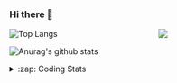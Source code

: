 ### Hi there 👋

<!--
**tao8687/tao8687** is a ✨ _special_ ✨ repository because its `README.md` (this file) appears on your GitHub profile.

Here are some ideas to get you started:

- 🔭 I’m currently working on ...
- 🌱 I’m currently learning ...
- 👯 I’m looking to collaborate on ...
- 🤔 I’m looking for help with ...
- 💬 Ask me about ...
- 📫 How to reach me: ...
- 😄 Pronouns: ...
- ⚡ Fun fact: ...
-->

<img align='right' src="https://media.giphy.com/media/M9gbBd9nbDrOTu1Mqx/giphy.gif" width="240">

  
![Top Langs](https://github-readme-stats.vercel.app/api/top-langs/?username=tao8687&layout=compact&title_color=23238E&text_color=A67D3D)

![Anurag's github stats](https://github-readme-stats.vercel.app/api?username=tao8687&show_icons=true&&text_color=A67D3D&title_color=23238E&show_icons=false&count_private=true&hide=stars)

<details>
  <summary>:zap: Coding Stats</summary>
  <br>
    
<!--START_SECTION:waka-->
![Code Time](http://img.shields.io/badge/Code%20Time-2%2C006%20hrs%2058%20mins-blue)

![Profile Views](http://img.shields.io/badge/Profile%20Views-1-blue)

**🐱 My GitHub Data** 

> 📦 1.5 MB Used in GitHub's Storage 
 > 
> 🏆 141 Contributions in the Year 2025
 > 
> 🚫 Not Opted to Hire
 > 
> 📜 63 Public Repositories 
 > 
> 🔑 24 Private Repositories 
 > 
**I'm an Early 🐤** 

```text
🌞 Morning                1743 commits        ██████████████████████░░░   89.11 % 
🌆 Daytime                90 commits          █░░░░░░░░░░░░░░░░░░░░░░░░   04.60 % 
🌃 Evening                119 commits         ██░░░░░░░░░░░░░░░░░░░░░░░   06.08 % 
🌙 Night                  4 commits           ░░░░░░░░░░░░░░░░░░░░░░░░░   00.20 % 
```
📅 **I'm Most Productive on Wednesday** 

```text
Monday                   281 commits         ████░░░░░░░░░░░░░░░░░░░░░   14.37 % 
Tuesday                  267 commits         ███░░░░░░░░░░░░░░░░░░░░░░   13.65 % 
Wednesday                337 commits         ████░░░░░░░░░░░░░░░░░░░░░   17.23 % 
Thursday                 261 commits         ███░░░░░░░░░░░░░░░░░░░░░░   13.34 % 
Friday                   277 commits         ████░░░░░░░░░░░░░░░░░░░░░   14.16 % 
Saturday                 271 commits         ███░░░░░░░░░░░░░░░░░░░░░░   13.85 % 
Sunday                   262 commits         ███░░░░░░░░░░░░░░░░░░░░░░   13.39 % 
```


📊 **This Week I Spent My Time On** 

```text
🕑︎ Time Zone: Asia/Shanghai

💬 Programming Languages: 
C                        2 hrs 49 mins       ████████░░░░░░░░░░░░░░░░░   33.80 % 
Makefile                 2 hrs 31 mins       ████████░░░░░░░░░░░░░░░░░   30.34 % 
Linker Script            1 hr 12 mins        ████░░░░░░░░░░░░░░░░░░░░░   14.50 % 
Python                   25 mins             █░░░░░░░░░░░░░░░░░░░░░░░░   05.08 % 
Bash                     20 mins             █░░░░░░░░░░░░░░░░░░░░░░░░   04.15 % 

🔥 Editors: 
Cursor                   7 hrs 13 mins       ██████████████████████░░░   86.54 % 
VS Code                  1 hr 7 mins         ███░░░░░░░░░░░░░░░░░░░░░░   13.46 % 

🐱‍💻 Projects: 
OpenCTR_H60V32_R20_1024_V5 hrs 23 mins       ████████████████░░░░░░░░░   64.70 % 
OpenCTR_H60V31_Basis_Demo1 hr 6 mins         ███░░░░░░░░░░░░░░░░░░░░░░   13.31 % 
OpenCTR_H60V31_Basis_Demo42 mins             ██░░░░░░░░░░░░░░░░░░░░░░░   08.53 % 
MoneyPrinterTurbo        27 mins             █░░░░░░░░░░░░░░░░░░░░░░░░   05.51 % 
F407VET6_大车差速代码_C50B版本_(224 mins             █░░░░░░░░░░░░░░░░░░░░░░░░   04.95 % 

💻 Operating System: 
Linux                    8 hrs 20 mins       █████████████████████████   100.00 % 
```

**I Mostly Code in C++** 

```text
C++                      11 repos            ████████░░░░░░░░░░░░░░░░░   33.33 % 
Python                   8 repos             ██████░░░░░░░░░░░░░░░░░░░   24.24 % 
JavaScript               2 repos             ██░░░░░░░░░░░░░░░░░░░░░░░   06.06 % 
Batchfile                1 repo              █░░░░░░░░░░░░░░░░░░░░░░░░   03.03 % 
HTML                     1 repo              █░░░░░░░░░░░░░░░░░░░░░░░░   03.03 % 
```



**Timeline**

![Lines of Code chart](https://raw.githubusercontent.com/tao8687/tao8687/master/assets/bar_graph.png)


 Last Updated on 20/05/2025 01:56:09 UTC
<!--END_SECTION:waka-->
</details>
